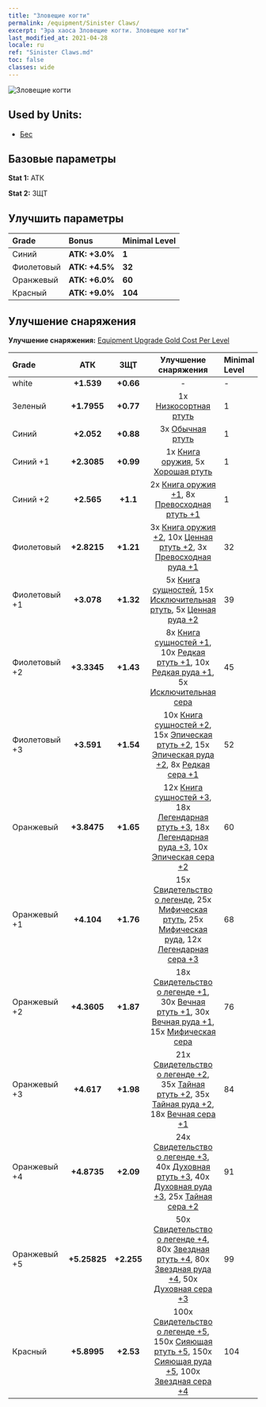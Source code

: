 ```yaml
---
title: "Зловещие когти"
permalink: /equipment/Sinister Claws/
excerpt: "Эра хаоса Зловещие когти. Зловещие когти"
last_modified_at: 2021-04-28
locale: ru
ref: "Sinister Claws.md"
toc: false
classes: wide
---
```


  ![Зловещие когти](/images/e/e_5011.png)

## Used by Units:

* [Бес](/ru/units/Imp/) 


## Базовые параметры
 **Stat 1:** АТК

 **Stat 2:** ЗЩТ

## Улучшить параметры

  |     Grade    |   Bonus | Minimal Level | 
  |:-------------|:--------|:--------------| 
  | Синий | **АТК: +3.0%** | **1** | 
  | Фиолетовый | **АТК: +4.5%** | **32** | 
  | Оранжевый | **АТК: +6.0%** | **60** | 
  | Красный | **АТК: +9.0%** | **104** | 


## Улучшение снаряжения
 **Улучшение снаряжения:** [Equipment Upgrade Gold Cost Per Level](/equipment/EquipmentUpgradeCostPerLevel/) 

  |          Grade      | АТК | ЗЩТ | Улучшение снаряжения | Minimal Level |
  |:--------------------|:---------:|:---------:|:----------------:|:--------------|
  | white | **+1.539** | **+0.66** | - | - |
  | Зеленый | **+1.7955** | **+0.77** | 1x [Низкосортная ртуть](/ItemsRU/mat_2/) | 1 |
  | Синий | **+2.052** | **+0.88** | 3x [Обычная ртуть](/ItemsRU/mat_8/) | 1 |
  | Синий +1 | **+2.3085** | **+0.99** | 1x [Книга оружия](/ItemsRU/mat_18/), 5x [Хорошая ртуть](/ItemsRU/mat_14/) | 1 |
  | Синий +2 | **+2.565** | **+1.1** | 2x [Книга оружия +1](/ItemsRU/mat_25/), 8x [Превосходная ртуть +1](/ItemsRU/mat_21/) | 1 |
  | Фиолетовый | **+2.8215** | **+1.21** | 3x [Книга оружия +2](/ItemsRU/mat_32/), 10x [Ценная ртуть +2](/ItemsRU/mat_28/), 3x [Превосходная руда +1](/ItemsRU/mat_19/) | 32 |
  | Фиолетовый +1 | **+3.078** | **+1.32** | 5x [Книга сущностей](/ItemsRU/mat_39/), 15x [Исключительная ртуть](/ItemsRU/mat_35/), 5x [Ценная руда +2](/ItemsRU/mat_26/) | 39 |
  | Фиолетовый +2 | **+3.3345** | **+1.43** | 8x [Книга сущностей +1](/ItemsRU/mat_46/), 10x [Редкая ртуть +1](/ItemsRU/mat_42/), 10x [Редкая руда +1](/ItemsRU/mat_40/), 5x [Исключительная сера](/ItemsRU/mat_36/) | 45 |
  | Фиолетовый +3 | **+3.591** | **+1.54** | 10x [Книга сущностей +2](/ItemsRU/mat_53/), 15x [Эпическая ртуть +2](/ItemsRU/mat_49/), 15x [Эпическая руда +2](/ItemsRU/mat_47/), 8x [Редкая сера +1](/ItemsRU/mat_43/) | 52 |
  | Оранжевый | **+3.8475** | **+1.65** | 12x [Книга сущностей +3](/ItemsRU/mat_60/), 18x [Легендарная ртуть +3](/ItemsRU/mat_56/), 18x [Легендарная руда +3](/ItemsRU/mat_54/), 10x [Эпическая сера +2](/ItemsRU/mat_50/) | 60 |
  | Оранжевый +1 | **+4.104** | **+1.76** | 15x [Свидетельство о легенде](/ItemsRU/mat_67/), 25x [Мифическая ртуть](/ItemsRU/mat_63/), 25x [Мифическая руда](/ItemsRU/mat_61/), 12x [Легендарная сера +3](/ItemsRU/mat_57/) | 68 |
  | Оранжевый +2 | **+4.3605** | **+1.87** | 18x [Свидетельство о легенде +1](/ItemsRU/mat_74/), 30x [Вечная ртуть +1](/ItemsRU/mat_70/), 30x [Вечная руда +1](/ItemsRU/mat_68/), 15x [Мифическая сера](/ItemsRU/mat_64/) | 76 |
  | Оранжевый +3 | **+4.617** | **+1.98** | 21x [Свидетельство о легенде +2](/ItemsRU/mat_81/), 35x [Тайная ртуть +2](/ItemsRU/mat_77/), 35x [Тайная руда +2](/ItemsRU/mat_75/), 18x [Вечная сера +1](/ItemsRU/mat_71/) | 84 |
  | Оранжевый +4 | **+4.8735** | **+2.09** | 24x [Свидетельство о легенде +3](/ItemsRU/mat_88/), 40x [Духовная ртуть +3](/ItemsRU/mat_84/), 40x [Духовная руда +3](/ItemsRU/mat_82/), 25x [Тайная сера +2](/ItemsRU/mat_78/) | 91 |
  | Оранжевый +5 | **+5.25825** | **+2.255** | 50x [Свидетельство о легенде +4](/ItemsRU/mat_95/), 80x [Звездная ртуть +4](/ItemsRU/mat_91/), 80x [Звездная руда +4](/ItemsRU/mat_89/), 50x [Духовная сера +3](/ItemsRU/mat_85/) | 99 |
  | Красный | **+5.8995** | **+2.53** | 100x [Свидетельство о легенде +5](/ItemsRU/mat_102/), 150x [Сияющая ртуть +5](/ItemsRU/mat_98/), 150x [Сияющая руда +5](/ItemsRU/mat_96/), 100x [Звездная сера +4](/ItemsRU/mat_92/) | 104 |

